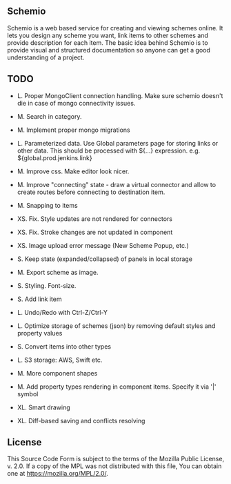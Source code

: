 Schemio
--------------------

Schemio is a web based service for creating and viewing schemes online. It lets you design any scheme you want, link items to other schemes and provide description for each item. The basic idea behind Schemio is to provide visual and structured documentation so anyone can get a good understanding of a project.


TODO
-------------
- L. Proper MongoClient connection handling. Make sure schemio doesn't die in case of mongo connectivity issues.

- M. Search in category.
- M. Implement proper mongo migrations
- L. Parameterized data. Use Global parameters page for storing links or other data. This should be processed with ${...} expression. e.g. ${global.prod.jenkins.link}
- M. Improve css. Make editor look nicer.
- M. Improve "connecting" state - draw a virtual connector and allow to create routes before connecting to destination item.
- M. Snapping to items
- XS. Fix. Style updates are not rendered for connectors
- XS. Fix. Stroke changes are not updated in component
- XS. Image upload error message (New Scheme Popup, etc.)
- S. Keep state (expanded/collapsed) of panels in local storage
- M. Export scheme as image.
- S. Styling. Font-size.
- S. Add link item
- L. Undo/Redo with Ctrl-Z/Ctrl-Y
- L. Optimize storage of schemes (json) by removing default styles and property values
- S. Convert items into other types
- L. S3 storage: AWS, Swift etc.
- M. More component shapes
- M. Add property types rendering in component items. Specify it via '|' symbol
- XL. Smart drawing
- XL. Diff-based saving and conflicts resolving


License
---------
This Source Code Form is subject to the terms of the Mozilla Public License, v. 2.0. If a copy of the MPL was not distributed with this file, You can obtain one at https://mozilla.org/MPL/2.0/.
